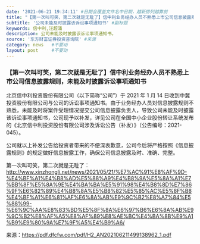 ```yaml
---
date: '2021-06-21 19:34:11' #日期会覆盖文件名中日期，越新排列越靠前
title: "【第一次叫可笑，第二次就是无耻了】信中利业务经办人员不熟悉上市公司信息披露规则，未能及时披露诉讼事项通知书" #标题
subtitle: '公司未能及时披露该诉讼事项通知书' #副标题
keywords: 信中利,汪超涌
description: 公司未能及时披露该诉讼事项通知书。
source: '东方财富证券投资咨询院' #来源
category: news   #不要动
layout: post     #不要动
---
```


### 【第一次叫可笑，第二次就是无耻了】信中利业务经办人员不熟悉上市公司信息披露规则，未能及时披露诉讼事项通知书

北京信中利投资股份有限公司（以下简称“公司”）于 2021 年 1 月 14 日收到中冀投资股份有限公司与公司的诉讼事项通知书。由于业务经办人员对信息披露规则不熟悉，未能及时将案件受理情况提交公司信息披露负责人，导致公司未能及时披露该诉讼事项通知书，公司现予以补发，详见公司在全国中小企业股份转让系统发布的《北京信中利投资股份有限公司涉及诉讼公告（补发）》（公告编号：2021-045）。

公司就以上补发公告给投资者带来的不便深表歉意，公司今后将严格按照《信息披露规则》的规定做好信息披露工作，确保公司信息披露及时、准确、完整。

第一次叫可笑，第二次就是无耻了：http://www.xinzhongli.net/news/2021/05/21/%E7%AC%91%E8%AF%9D-%E4%BF%A1%E4%B8%AD%E5%88%A9%E4%B8%9A%E5%8A%A1%E7%BB%8F%E5%8A%9E%E4%BA%BA%E5%91%98%E4%B8%8D%E7%86%9F%E6%82%89%E4%B8%8A%E5%B8%82%E5%85%AC%E5%8F%B8%E4%BF%A1%E6%81%AF%E6%8A%AB%E9%9C%B2%E8%A7%84%E5%88%99-%E6%9C%AA%E8%83%BD%E5%8F%8A%E6%97%B6%E6%8A%AB%E9%9C%B2%E8%AF%A5%E8%AF%89%E8%AE%BC%E4%BA%8B%E9%A1%B9%E9%80%9A%E7%9F%A5%E4%B9%A6/

来源：https://pdf.dfcfw.com/pdf/H2_AN202106211499138962_1.pdf
